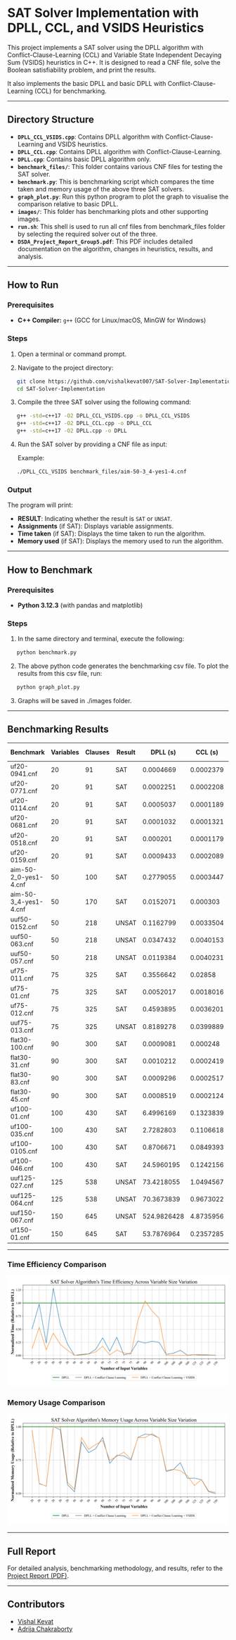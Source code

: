 # SAT Solver Implementation with DPLL, CCL, and VSIDS Heuristics

This project implements a SAT solver using the DPLL algorithm with Conflict-Clause-Learning (CCL) and Variable State Independent Decaying Sum (VSIDS) heuristics in C++. It is designed to read a CNF file, solve the Boolean satisfiability problem, and print the results.

It also implements the basic DPLL and basic DPLL with Conflict-Clause-Learning (CCL) for benchmarking.

---

## Directory Structure

- **`DPLL_CCL_VSIDS.cpp`**: Contains DPLL algorithm with Conflict-Clause-Learning and VSIDS heuristics.
- **`DPLL_CCL.cpp`**: Contains DPLL algorithm with Conflict-Clause-Learning.
- **`DPLL.cpp`**: Contains basic DPLL algorithm only.
- **`benchmark_files/`**: This folder contains various CNF files for testing the SAT solver.
- **`benchmark.py`**: This is benchmarking script which compares the time taken and memory usage of the above three SAT solvers.
- **`graph_plot.py`**: Run this python program to plot the graph to visualise the comparison relative to basic DPLL.
- **`images/`**: This folder has benchmarking plots and other supporting images.
- **`run.sh`**: This shell is used to run all cnf files from benchmark_files folder by selecting the required solver out of the three.
- **`DSDA_Project_Report_Group5.pdf`**: This PDF includes detailed documentation on the algorithm, changes in heuristics, results, and analysis.

---

## How to Run

### Prerequisites

- **C++ Compiler:** `g++` (GCC for Linux/macOS, MinGW for Windows)

### Steps

1. Open a terminal or command prompt.

2. Navigate to the project directory:

```bash
   git clone https://github.com/vishalkevat007/SAT-Solver-Implementation.git
   cd SAT-Solver-Implementation
```

3. Compile the three SAT solver using the following command:

```bash
   g++ -std=c++17 -O2 DPLL_CCL_VSIDS.cpp -o DPLL_CCL_VSIDS
   g++ -std=c++17 -O2 DPLL_CCL.cpp -o DPLL_CCL
   g++ -std=c++17 -O2 DPLL.cpp -o DPLL
```

4. Run the SAT solver by providing a CNF file as input:

   Example:
```bash
   ./DPLL_CCL_VSIDS benchmark_files/aim-50-3_4-yes1-4.cnf
```

### Output

The program will print:

- **RESULT**: Indicating whether the result is `SAT` or `UNSAT`.
- **Assignments** (if SAT): Displays variable assignments.
- **Time taken** (if SAT): Displays the time taken to run the algorithm.
- **Memory used** (if SAT): Displays the memory used to run the algorithm.

---

## How to Benchmark

### Prerequisites

- **Python 3.12.3** (with pandas and matplotlib)

### Steps

1. In the same directory and terminal, execute the following:

```bash
   python benchmark.py
```

2. The above python code generates the benchmarking csv file. To plot the results from this csv file, run:

```bash
   python graph_plot.py
```

3. Graphs will be saved in ./images folder.

---

## Benchmarking Results

|Benchmark            |Variables|Clauses|Result|DPLL (s)   |CCL (s)  |VSIDS (s)|DPLL (KB)|CCL (KB)|VSIDS (KB)|
|---------------------|---------|-------|------|-----------|---------|---------|---------|--------|----------|
|uf20-0941.cnf        |20       |91     |SAT   |0.0004669  |0.0002379|6.11e-05 |2084     |2024    |2024      |
|uf20-0771.cnf        |20       |91     |SAT   |0.0002251  |0.0002208|0.0001205|3620     |2080    |2072      |
|uf20-0114.cnf        |20       |91     |SAT   |0.0005037  |0.0001189|5.43e-05 |3644     |2020    |2024      |
|uf20-0681.cnf        |20       |91     |SAT   |0.0001032  |0.0001321|4.4e-05  |2024     |2028    |2024      |
|uf20-0518.cnf        |20       |91     |SAT   |0.000201   |0.0001179|4.22e-05 |2076     |2028    |2072      |
|uf20-0159.cnf        |20       |91     |SAT   |0.0009433  |0.0002089|9.55e-05 |3568     |2020    |2080      |
|aim-50-2_0-yes1-4.cnf|50       |100    |SAT   |0.2779055  |0.0003447|0.000404 |3900     |1996    |2072      |
|aim-50-3_4-yes1-4.cnf|50       |170    |SAT   |0.0152071  |0.000303 |0.0001308|3944     |3496    |3628      |
|uuf50-0152.cnf       |50       |218    |UNSAT |0.1162799  |0.0033504|0.0030548|4228     |3408    |3512      |
|uuf50-063.cnf        |50       |218    |UNSAT |0.0347432  |0.0040153|0.0023096|4188     |3500    |3628      |
|uuf50-057.cnf        |50       |218    |UNSAT |0.0119384  |0.0040231|0.002085 |3808     |3504    |3416      |
|uf75-011.cnf         |75       |325    |SAT   |0.3556642  |0.02858  |0.0031022|4840     |3512    |3616      |
|uf75-01.cnf          |75       |325    |SAT   |0.0052017  |0.0018016|0.0005337|4496     |3536    |3496      |
|uf75-012.cnf         |75       |325    |SAT   |0.4593895  |0.0036201|0.0217276|4812     |3760    |3896      |
|uuf75-013.cnf        |75       |325    |UNSAT |0.8189278  |0.0399889|0.0180194|4796     |3596    |3628      |
|flat30-100.cnf       |90       |300    |SAT   |0.0009081  |0.000248 |0.000612 |3816     |3512    |3504      |
|flat30-31.cnf        |90       |300    |SAT   |0.0010212  |0.0002419|0.0010632|3820     |3608    |3508      |
|flat30-83.cnf        |90       |300    |SAT   |0.0009296  |0.0002517|0.0007894|3824     |3592    |3628      |
|flat30-45.cnf        |90       |300    |SAT   |0.0008519  |0.0002124|0.000604 |3820     |3496    |3488      |
|uf100-01.cnf         |100      |430    |SAT   |6.4996169  |0.1323839|0.0051964|5700     |3788    |3832      |
|uf100-035.cnf        |100      |430    |SAT   |2.7282803  |0.1106618|0.0014171|5664     |3844    |3852      |
|uf100-0105.cnf       |100      |430    |SAT   |0.8706671  |0.0849393|0.0011785|5240     |3828    |3516      |
|uf100-046.cnf        |100      |430    |SAT   |24.5960195 |0.1242156|0.0039196|6236     |3824    |3948      |
|uuf125-027.cnf       |125      |538    |UNSAT |73.4218055 |1.0494567|0.9109051|6736     |4140    |3768      |
|uuf125-064.cnf       |125      |538    |UNSAT |70.3673839 |0.9673022|0.1664602|6248     |3768    |3776      |
|uuf150-067.cnf       |150      |645    |UNSAT |524.9826428|4.8735956|2.7398417|7936     |4076    |4112      |
|uf150-01.cnf         |150      |645    |SAT   |53.7876964 |0.2357285|0.0397964|8024     |4004    |4072      |
--------------------------------------------------------------------------------------------------------------

### Time Efficiency Comparison
![Time Efficiency](images/performance_time_analysis.png)

### Memory Usage Comparison
![Memory Usage](images/performance_memory_analysis.png)

---

## Full Report

For detailed analysis, benchmarking methodology, and results, refer to the [Project Report (PDF)](DSDA_Project_Report_Group5.pdf).

---

## Contributors
- [Vishal Kevat](https://github.com/vishalkevat007)  
- [Adrija Chakraborty](https://github.com/Adrija-debug)